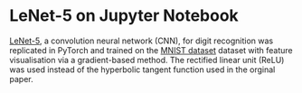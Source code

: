 # LeNet-5 on Jupyter Notebook
[LeNet-5](LeNet-5/Lecun98.pdf), a convolution neural network (CNN), for digit recognition was replicated in PyTorch and trained on the [MNIST dataset]([LeNet-5/Lecun98.pdf](https://www.kaggle.com/datasets/hojjatk/mnist-dataset))
dataset with feature visualisation via a gradient-based method. The rectified linear unit (ReLU) was used instead of the hyperbolic tangent function used in the orginal paper.
